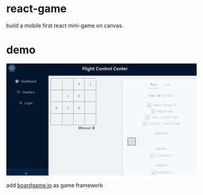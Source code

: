 # react-game
build a mobile first react mini-game on canvas.

# demo
![demo screenshot](https://github.com/alex2wong/react-game/blob/master/docs/demo.png?raw=true)

add [boardgame.io](https://github.com/google/boardgame.io) as game framework
